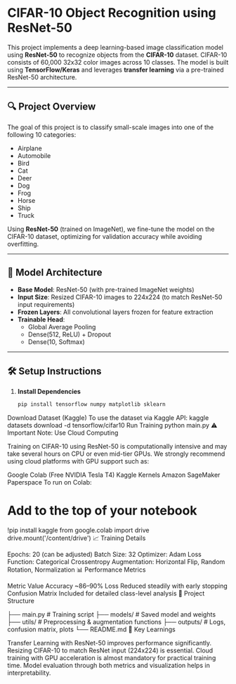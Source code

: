 # CIFAR-10 Object Recognition using ResNet-50

This project implements a deep learning-based image classification model using **ResNet-50** to recognize objects from the **CIFAR-10** dataset. CIFAR-10 consists of 60,000 32x32 color images across 10 classes. The model is built using **TensorFlow/Keras** and leverages **transfer learning** via a pre-trained ResNet-50 architecture.


---

## 🔍 Project Overview

The goal of this project is to classify small-scale images into one of the following 10 categories:

- Airplane
- Automobile
- Bird
- Cat
- Deer
- Dog
- Frog
- Horse
- Ship
- Truck

Using **ResNet-50** (trained on ImageNet), we fine-tune the model on the CIFAR-10 dataset, optimizing for validation accuracy while avoiding overfitting.

---

## 🧠 Model Architecture

- **Base Model**: ResNet-50 (with pre-trained ImageNet weights)
- **Input Size**: Resized CIFAR-10 images to 224x224 (to match ResNet-50 input requirements)
- **Frozen Layers**: All convolutional layers frozen for feature extraction
- **Trainable Head**:
  - Global Average Pooling
  - Dense(512, ReLU) + Dropout
  - Dense(10, Softmax)

---

## 🛠️ Setup Instructions

1. **Install Dependencies**
   ```bash
   pip install tensorflow numpy matplotlib sklearn
Download Dataset (Kaggle)
To use the dataset via Kaggle API:
kaggle datasets download -d tensorflow/cifar10
Run Training
python main.py
⚠️ Important Note: Use Cloud Computing

Training on CIFAR-10 using ResNet-50 is computationally intensive and may take several hours on CPU or even mid-tier GPUs.
We strongly recommend using cloud platforms with GPU support such as:

Google Colab (Free NVIDIA Tesla T4)
Kaggle Kernels
Amazon SageMaker
Paperspace
To run on Colab:

# Add to the top of your notebook
!pip install kaggle
from google.colab import drive
drive.mount('/content/drive')
📈 Training Details

Epochs: 20 (can be adjusted)
Batch Size: 32
Optimizer: Adam
Loss Function: Categorical Crossentropy
Augmentation: Horizontal Flip, Random Rotation, Normalization
📊 Performance Metrics

Metric	Value
Accuracy	~86–90%
Loss	Reduced steadily with early stopping
Confusion Matrix	Included for detailed class-level analysis
📁 Project Structure

├── main.py                  # Training script
├── models/                  # Saved model and weights
├── utils/                   # Preprocessing & augmentation functions
├── outputs/                 # Logs, confusion matrix, plots
└── README.md
📌 Key Learnings

Transfer Learning with ResNet-50 improves performance significantly.
Resizing CIFAR-10 to match ResNet input (224x224) is essential.
Cloud training with GPU acceleration is almost mandatory for practical training time.
Model evaluation through both metrics and visualization helps in interpretability.
